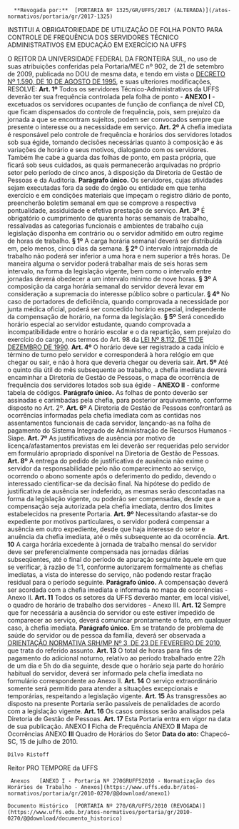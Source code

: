       **Revogada por:**  [PORTARIA Nº 1325/GR/UFFS/2017 (ALTERADA)](/atos-normativos/portaria/gr/2017-1325) 

   INSTITUI A OBRIGATORIEDADE DE UTILIZAÇÃO DE FOLHA PONTO PARA CONTROLE DE FREQUÊNCIA DOS SERVIDORES TÉCNICO ADMINISTRATIVOS EM EDUCAÇÃO EM EXERCÍCIO NA UFFS  

 O REITOR DA UNIVERSIDADE FEDERAL DA FRONTEIRA SUL, no uso de suas atribuições conferidas pela Portaria/MEC nº 902, de 21 de setembro de 2009, publicada no DOU de mesma data, e tendo em vista o [DECRETO Nº 1.590, DE 10 DE AGOSTO DE 1995](http://www.planalto.gov.br/ccivil_03/decreto/D1590.htm), e suas ulteriores modificações, RESOLVE:   **Art. 1º**  Todos os servidores Técnico-Administrativos da UFFS deverão ter sua frequência controlada pela folha de ponto - **ANEXO I**  - excetuados os servidores ocupantes de função de confiança de nível CD, que ficam dispensados do controle de frequência, pois, sem prejuízo da jornada a que se encontram sujeitos, podem ser convocados sempre que presente o interesse ou a necessidade em serviço.   **Art. 2º**  A chefia imediata é responsável pelo controle de frequência e horários dos servidores lotados sob sua égide, tomando decisões necessárias quanto à composição e às variações de horário e seus motivos, dialogando com os servidores. Também lhe cabe a guarda das folhas de ponto, em pasta própria, que ficará sob seus cuidados, as quais permanecerão arquivadas no próprio setor pelo período de cinco anos, à disposição da Diretoria de Gestão de Pessoas e da Auditoria. **Parágrafo único.**  Os servidores, cujas atividades sejam executadas fora da sede do órgão ou entidade em que tenha exercício e em condições materiais que impeçam o registro diário de ponto, preencherão boletim semanal em que se comprove a respectiva pontualidade, assiduidade e efetiva prestação de serviço.   **Art. 3º**  É obrigatório o cumprimento de quarenta horas semanais de trabalho, ressalvadas as categorias funcionais e ambientes de trabalho cuja legislação disponha em contrário ou o servidor admitido em outro regime de horas de trabalho. **§ 1º**  A carga horária semanal deverá ser distribuída em, pelo menos, cinco dias da semana. **§ 2º**  O intervalo intrajornada de trabalho não poderá ser inferior a uma hora e nem superior a três horas. De maneira alguma o servidor poderá trabalhar mais de seis horas sem intervalo, na forma da legislação vigente, bem como o intervalo entre jornadas deverá obedecer a um intervalo mínimo de nove horas. **§ 3º**  A composição da carga horária semanal do servidor deverá levar em consideração a supremacia do interesse público sobre o particular. **§ 4º**  No caso de portadores de deficiência, quando comprovada a necessidade por junta médica oficial, poderá ser concedido horário especial, independente da compensação de horário, na forma da legislação. **§ 5º**  Será concedido horário especial ao servidor estudante, quando comprovada a incompatibilidade entre o horário escolar e o da repartição, sem prejuízo do exercício do cargo, nos termos do Art. 98 da [LEI Nº 8.112, DE 11 DE DEZEMBRO DE 1990](http://www.planalto.gov.br/ccivil_03/LEIS/L8112cons.htm).   **Art. 4º**  O horário deve ser registrado a cada início e término de turno pelo servidor e corresponderá à hora relógio em que chegar ou sair, e não à hora que deveria chegar ou deveria sair.   **Art. 5º**  Até o quinto dia útil do mês subsequente ao trabalho, a chefia imediata deverá encaminhar a Diretoria de Gestão de Pessoas, o mapa de ocorrência de frequência dos servidores lotados sob sua égide - **ANEXO II**  - conforme tabela de códigos. **Parágrafo único.**  As folhas de ponto deverão ser assinadas e carimbadas pela chefia, para posterior arquivamento, conforme disposto no Art. 2º.   **Art. 6º**  A Diretoria de Gestão de Pessoas confrontará as ocorrências informadas pela chefia imediata com as contidas nos assentamentos funcionais de cada servidor, lançando-as na folha de pagamento do Sistema Integrado de Administração de Recursos Humanos - Siape.   **Art. 7º**  As justificativas de ausência por motivo de licença/afastamentos previstas em lei deverão ser requeridas pelo servidor em formulário apropriado disponível na Diretoria de Gestão de Pessoas.   **Art. 8º**  A entrega do pedido de justificativa de ausência não exime o servidor da responsabilidade pelo não comparecimento ao serviço, ocorrendo o abono somente após o deferimento do pedido, devendo o interessado cientificar-se da decisão final. Na hipótese do pedido de justificativa de ausência ser indeferido, as mesmas serão descontadas na forma da legislação vigente, ou poderão ser compensadas, desde que a compensação seja autorizada pela chefia imediata, dentro dos limites estabelecidos na presente Portaria.   **Art. 9º**  Necessitando afastar-se do expediente por motivos particulares, o servidor poderá compensar a ausência em outro expediente, desde que haja interesse do setor e anuência da chefia imediata, até o mês subsequente ao da ocorrência.   **Art. 10**  A carga horária excedente à jornada de trabalho mensal do servidor deve ser preferencialmente compensada nas jornadas diárias subseqüentes, até o final do período de apuração seguinte àquele em que se verificar, à razão de 1:1, conforme autorizarem formalmente as chefias imediatas, a vista do interesse do serviço, não podendo restar fração residual para o período seguinte. **Parágrafo único.**  A compensação deverá ser acordada com a chefia imediata e informada no mapa de ocorrências - Anexo II.   **Art. 11**  Todos os setores da UFFS deverão manter, em local visível, o quadro de horário de trabalho dos servidores - Anexo III.   **Art. 12**  Sempre que for necessária a ausência do servidor ou este estiver impedido de comparecer ao serviço, deverá comunicar prontamente o fato, em qualquer caso, à chefia imediata. **Parágrafo único.**  Em se tratando de problema de saúde do servidor ou de pessoa da família, deverá ser observada a [ORIENTAÇÃO NORMATIVA SRH/MP Nº 3, DE 23 DE FEVEREIRO DE 2010](https://conlegis.planejamento.gov.br/conlegis/legislacao/atoNormativoDetalhesPub.htm?id=7581), que trata do referido assunto.   **Art. 13**  O total de horas para fins de pagamento do adicional noturno, relativo ao período trabalhado entre 22h de um dia e 5h do dia seguinte, desde que o horário seja parte do horário habitual do servidor, deverá ser informado pela chefia imediata no formulário correspondente ao Anexo II.   **Art. 14**  O serviço extraordinário somente será permitido para atender a situações excepcionais e temporárias, respeitando a legislação vigente.   **Art. 15**  As transgressões ao disposto na presente Portaria serão passíveis de penalidades de acordo com a legislação vigente.   **Art. 16**  Os casos omissos serão analisados pela Diretoria de Gestão de Pessoas.   **Art. 17**  Esta Portaria entra em vigor na data de sua publicação.    ANEXO  **I**   Ficha de Frequência   ANEXO  **II**  Mapa de Ocorrências  ANEXO  **III**   Quadro de Horários do Setor     **Data do ato:** Chapecó-SC, 15 de julho de 2010.   
 

    Dilvo Ristoff   
 Reitor PRO TEMPORE da UFFS 

     Anexos   [ANEXO I - Portaria Nº 270GRUFFS2010 - Normatização dos Horários de Trabalho - Anexos](https://www.uffs.edu.br/atos-normativos/portaria/gr/2010-0270/@@download/anexo1)  

    Documento Histórico  [PORTARIA Nº 270/GR/UFFS/2010 (REVOGADA)](https://www.uffs.edu.br/atos-normativos/portaria/gr/2010-0270/@@download/documento_historico)     
      